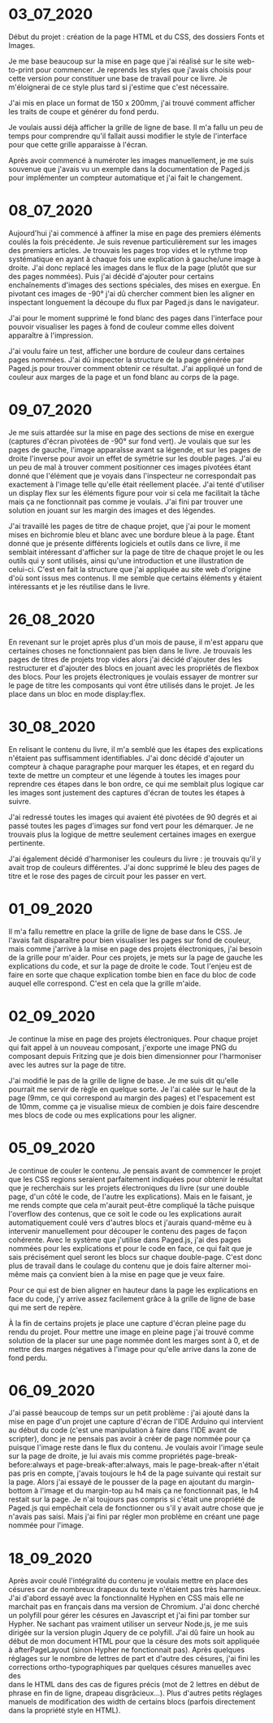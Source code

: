 # 03_07_2020

Début du projet : création de la page HTML et du CSS, des dossiers Fonts et Images.

Je me base beaucoup sur la mise en page que j'ai réalisé sur le site web-to-print pour commencer. Je reprends les styles que j'avais choisis pour cette version pour constituer une base de travail pour ce livre. Je m'éloignerai de ce style plus tard si j'estime que c'est nécessaire.

J'ai mis en place un format de 150 x 200mm, j'ai trouvé comment afficher les traits de coupe et générer du fond perdu.

Je voulais aussi déjà afficher la grille de ligne de base. Il m'a fallu un peu de temps pour comprendre qu'il fallait aussi modifier le style de l'interface pour que cette grille apparaisse à l'écran.

Après avoir commencé à numéroter les images manuellement, je me suis souvenue que j'avais vu un exemple dans la documentation de Paged.js pour implémenter un compteur automatique et j'ai fait le changement.

# 08_07_2020

Aujourd'hui j'ai commencé à affiner la mise en page des premiers éléments coulés la fois précédente. Je suis revenue particulièrement sur les images des premiers articles. Je trouvais les pages trop vides et le rythme trop systématique en ayant à chaque fois une explication à gauche/une image à droite. J'ai donc replacé les images dans le flux de la page (plutôt que sur des pages nommées). Puis j'ai décidé d'ajouter pour certains enchaînements d'images des sections spéciales, des mises en exergue. En pivotant ces images de -90° j'ai dû chercher comment bien les aligner en inspectant longuement la découpe du flux par Paged.js dans le navigateur.

J'ai pour le moment supprimé le fond blanc des pages dans l'interface pour pouvoir visualiser les pages à fond de couleur comme elles doivent apparaître à l'impression.

J'ai voulu faire un test, afficher une bordure de couleur dans certaines pages nommées. J'ai dû inspecter la structure de la page générée par Paged.js pour trouver comment obtenir ce résultat. J'ai appliqué un fond de couleur aux marges de la page et un fond blanc au corps de la page.

# 09_07_2020

Je me suis attardée sur la mise en page des sections de mise en exergue (captures d'écran pivotées de -90° sur fond vert). Je voulais que sur les pages de gauche, l'image apparaîsse avant sa légende, et sur les pages de droite l'inverse pour avoir un effet de symétrie sur les double pages. J'ai eu un peu de mal à trouver comment positionner ces images pivotées étant donné que l'élément que je voyais dans l'inspecteur ne correspondait pas exactement à l'image telle qu'elle était réellement placée. J'ai tenté d'utiliser un display flex sur les éléments figure pour voir si cela me facilitait la tâche mais ça ne fonctionnait pas comme je voulais. J'ai fini par trouver une solution en jouant sur les margin des images et des légendes.

J'ai travaillé les pages de titre de chaque projet, que j'ai pour le moment mises en bichromie bleu et blanc avec une bordure bleue à la page. Étant donné que je présente différents logiciels et outils dans ce livre, il me semblait intéressant d'afficher sur la page de titre de chaque projet le ou les outils qui y sont utilisés, ainsi qu'une introduction et une illustration de celui-ci. C'est en fait la structure que j'ai appliquée au site web d'origine d'où sont issus mes contenus. Il me semble que certains éléments y étaient intéressants et je les réutilise dans le livre.

# 26_08_2020

En revenant sur le projet après plus d'un mois de pause, il m'est apparu que certaines choses ne fonctionnaient pas bien dans le livre. Je trouvais les pages de titres de projets trop vides alors j'ai décidé d'ajouter des les restructurer et d'ajouter des blocs en jouant avec les propriétés de flexbox des blocs. Pour les projets électroniques je voulais essayer de montrer sur le page de titre les composants qui vont être utilisés dans le projet. Je les place dans un bloc en mode display:flex.

# 30_08_2020

En relisant le contenu du livre, il m'a semblé que les étapes des explications n'étaient pas suffisamment identifiables. J'ai donc décidé d'ajouter un compteur à chaque paragraphe pour marquer les étapes, et en regard du texte de mettre un compteur et une légende à toutes les images pour reprendre ces étapes dans le bon ordre, ce qui me semblait plus logique car les images sont justement des captures d'écran de toutes les étapes à suivre.

J'ai redressé toutes les images qui avaient été pivotées de 90 degrés et ai passé toutes les pages d'images sur fond vert pour les démarquer. Je ne trouvais plus la logique de mettre seulement certaines images en exergue pertinente.

J'ai également décidé d'harmoniser les couleurs du livre :  je trouvais qu'il y avait trop de couleurs différentes. J'ai donc supprimé le bleu des pages de titre et le rose des pages de circuit pour les passer en vert.

# 01_09_2020

Il m'a fallu remettre en place la grille de ligne de base dans le CSS. Je l'avais fait disparaître pour bien visualiser les pages sur fond de couleur, mais comme j'arrive à la mise en page des projets électroniques, j'ai besoin de la grille pour m'aider. Pour ces projets, je mets sur la page de gauche les explications du code, et sur la page de droite le code. Tout l'enjeu est de faire en sorte que chaque explication tombe bien en face du bloc de code auquel elle correspond. C'est en cela que la grille m'aide.

# 02_09_2020

Je continue la mise en page des projets électroniques. Pour chaque projet qui fait appel à un nouveau composant, j'exporte une image PNG du composant depuis Fritzing que je dois bien dimensionner pour l'harmoniser avec les autres sur la page de titre.

J'ai modifié le pas de la grille de ligne de base. Je me suis dit qu'elle pourrait me servir de règle en quelque sorte. Je l'ai calée sur le haut de la page (9mm, ce qui correspond au margin des pages) et l'espacement est de 10mm, comme ça je visualise mieux de combien je dois faire descendre mes blocs de code ou mes explications pour les aligner.

# 05_09_2020

Je continue de couler le contenu. Je pensais avant de commencer le projet que les CSS regions seraient parfaitement indiquées pour obtenir le résultat que je recherchais sur les projets électroniques du livre (sur une double page, d'un côté le code, de l'autre les explications). Mais en le faisant, je me rends compte que cela m'aurait peut-être compliqué la tâche puisque l'overflow des contenus, que ce soit le code ou les explications aurait automatiquement coulé vers d'autres blocs et j'aurais quand-même eu à intervenir manuellement pour découper le contenu des pages de façon cohérente. Avec le système que j'utilise dans Paged.js, j'ai des pages nommées pour les explications et pour le code en face, ce qui fait que je sais précisément quel seront les blocs sur chaque double-page. C'est donc plus de travail dans le coulage du contenu que je dois faire alterner moi-même mais ça convient bien à la mise en page que je veux faire.

Pour ce qui est de bien aligner en hauteur dans la page les explications en face du code, j'y arrive assez facilement grâce à la grille de ligne de base qui me sert de repère.

À la fin de certains projets je place une capture d'écran pleine page du rendu du projet. Pour mettre une image en pleine page j'ai trouvé comme solution de la placer sur une page nommée dont les marges sont à 0, et de mettre des marges négatives à l'image pour qu'elle arrive dans la zone de fond perdu.

# 06_09_2020

J'ai passé beaucoup de temps sur un petit problème : j'ai ajouté dans la mise en page d'un projet une capture d'écran de l'IDE Arduino qui intervient au début du code (c'est une manipulation à faire dans l'IDE avant de scripter), donc je ne pensais pas avoir à créer de page nommée pour ça puisque l'image reste dans le flux du contenu. Je voulais avoir l'image seule sur la page de droite, je lui avais mis comme propriétés page-break-before:always et page-break-after:always, mais le page-break-after n'était pas pris en compte, j'avais toujours le h4 de la page suivante qui restait sur la page. Alors j'ai essayé de le pousser de la page en ajoutant du margin-bottom à l'image et du margin-top au h4 mais ça ne fonctionnait pas, le h4 restait sur la page. Je n'ai toujours pas compris si c'était une propriété de Paged.js qui empêchait cela de fonctionner ou s'il y avait autre chose que je n'avais pas saisi. Mais j'ai fini par régler mon problème en créant une page nommée pour l'image.

# 18_09_2020

Après avoir coulé l'intégralité du contenu je voulais mettre en place des césures car de nombreux drapeaux du texte n'étaient pas très harmonieux. J'ai d'abord essayé avec la fonctionnalité Hyphen en CSS mais elle ne marchait pas en français dans ma version de Chromium. J'ai donc cherché un polyfill pour gérer les césures en Javascript et j'ai fini par tomber sur Hypher. Ne sachant pas vraiment utiliser un serveur Node.js, je me suis dirigée sur la version plugin Jquery de ce polyfill. J'ai dû faire un hook au début de mon document HTML pour que la césure des mots soit appliquée à afterPageLayout (sinon Hypher ne fonctionnait pas). Après quelques réglages sur le nombre de lettres de part et d'autre des césures, j'ai fini les corrections ortho-typographiques par quelques césures manuelles avec des <br/> dans le HTML dans des cas de figures précis (mot de 2 lettres en début de phrase en fin de ligne, drapeau disgrâcieux...). Plus d'autres petits réglages manuels de modification des width de certains blocs (parfois directement dans la propriété style en HTML).
